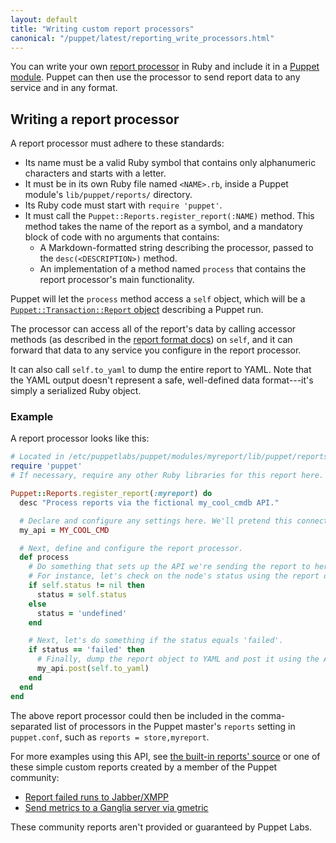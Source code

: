 ```yaml
---
layout: default
title: "Writing custom report processors"
canonical: "/puppet/latest/reporting_write_processors.html"
---
```


[format]: ./format_report.html
[report processor]: ./reporting_about.html
[Puppet module]: ./modules_fundamentals.html

You can write your own [report processor][] in Ruby and include it in a [Puppet module][]. Puppet can then use the processor to send report data to any service and in any format.

## Writing a report processor

A report processor must adhere to these standards:

* Its name must be a valid Ruby symbol that contains only alphanumeric characters and starts with a letter.
* It must be in its own Ruby file named `<NAME>.rb`, inside a Puppet module's `lib/puppet/reports/` directory.
* Its Ruby code must start with `require 'puppet'`.
* It must call the `Puppet::Reports.register_report(:NAME)` method. This method takes the name of the report as a symbol, and a mandatory block of code with no arguments that contains:
    * A Markdown-formatted string describing the processor, passed to the `desc(<DESCRIPTION>)` method.
    * An implementation of a method named `process` that contains the report processor's main functionality.

Puppet will let the `process` method access a `self` object, which will be a [`Puppet::Transaction::Report` object][format] describing a Puppet run.

The processor can access all of the report's data by calling accessor methods (as described in the [report format docs][format]) on `self`, and it can forward that data to any service you configure in the report processor.

It can also call `self.to_yaml` to dump the entire report to YAML. Note that the YAML output doesn't represent a safe, well-defined data format---it's simply a serialized Ruby object.

### Example

A report processor looks like this:

``` ruby
# Located in /etc/puppetlabs/puppet/modules/myreport/lib/puppet/reports/myreport.rb.
require 'puppet'
# If necessary, require any other Ruby libraries for this report here.

Puppet::Reports.register_report(:myreport) do
  desc "Process reports via the fictional my_cool_cmdb API."

  # Declare and configure any settings here. We'll pretend this connects to our API.
  my_api = MY_COOL_CMD

  # Next, define and configure the report processor.
  def process
    # Do something that sets up the API we're sending the report to here.
    # For instance, let's check on the node's status using the report object (self):
    if self.status != nil then
      status = self.status
    else
      status = 'undefined'
    end

    # Next, let's do something if the status equals 'failed'.
    if status == 'failed' then
      # Finally, dump the report object to YAML and post it using the API object:
      my_api.post(self.to_yaml)
    end
  end
end
```

The above report processor could then be included in the comma-separated list of processors in the Puppet master's `reports` setting in `puppet.conf`, such as `reports = store,myreport`.

For more examples using this API, see [the built-in reports' source](https://github.com/puppetlabs/puppet/tree/master/lib/puppet/reports) or one of these simple custom reports created by a member of the Puppet community:

* [Report failed runs to Jabber/XMPP](https://github.com/jamtur01/puppet-xmpp)
* [Send metrics to a Ganglia server via gmetric](https://github.com/jamtur01/puppet-ganglia)

These community reports aren't provided or guaranteed by Puppet Labs.
